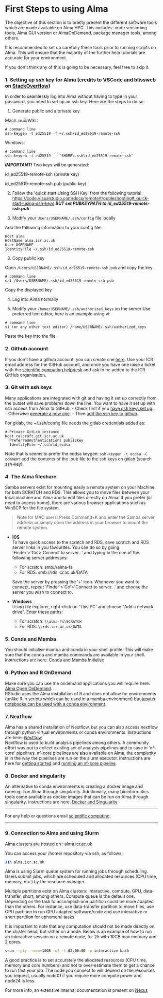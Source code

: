 # First Steps to using Alma

The objective of this section is to briefly present the different software tools which are made available on Alma HPC.
This includes: code versioning tools, Alma GUI version or AlmaOnDemand, package manager tools, among others.

It is recommended to set up carefully these tools prior to running scripts on Alma. 
This will ensure that the majority of the further help tutorials are accurate for your environment.

If you don't think any of this is going to be necessary, feel free to skip it.  

### 1. **Setting up ssh key for Alma** (credits to [VSCode](https://code.visualstudio.com/docs/remote) and blissweb on [StackOverflow](https://stackoverflow.com/questions/66113731/how-to-save-ssh-password-to-vscode))
In order to seamlessly log into Alma without having to type in your password, you need to set up an ssh key. Here are the steps to do so:

1. Generate public and a private key

Mac/Linux/WSL:
```
# command line
ssh-keygen -t ed25519 -f ~/.ssh/id_ed25519-remote-ssh
```

Windows:
```
# command line
ssh-keygen -t ed25519 -f "$HOME\.ssh\id_ed25519-remote-ssh"
```

***IMPORTANT!*** Two keys will be generated:

id_ed25519-remote-ssh        (private key)

id_ed25519-remote-ssh.pub    (public key)

2. Follow the 'quick start Using SSH Key' from the following tutorial:
https://code.visualstudio.com/docs/remote/troubleshooting#_quick-start-using-ssh-keys
***BUT set PUBKEYPATH to id_ed25519-remote-ssh.pub***

2. Modify your `Users/USERNAME/.ssh/config` file locally

Add the following information to your config file:
```
Host alma
HostName alma.icr.ac.uk
User USERNAME
IdentityFile ~/.ssh/id_ed25519-remote-ssh
```

3. Copy public key

Open `/Users/USERNAME/.ssh/id_ed25519-remote-ssh.pub` and copy the key

```
# command line
cat /Users/USERNAME/.ssh/id_ed25519-remote-ssh.pub
```
Copy the displayed key

4. Log into Alma normally

5. Modify your `/home/USERNAME/.ssh/authorized_keys` on the server
Use preferred text editor, here is an example using vi:
```
# command line
vi (or any other text editor) /home/USERNAME/.ssh/authorized_keys
```
Paste the key into the file

### 2. **Github account**  
If you don't have a github account, you can create one [here](https://docs.github.com/en/get-started/onboarding/getting-started-with-your-github-account). 
Use your ICR email address for the GitHub account, and once you have one raise a ticket with the 
[scientific computing helpdesk](mailto:schelpdesk@icr.ac.uk) and ask to be added to the ICR GitHub organisation.


### 3. **Git with ssh keys**  
Many applications are integrated with git and having it set up correctly from the outset will save problems down the line. 
You want to have it set up with ssh access from Alma to GitHub. 
    - Check first if you [have ssh keys set up](https://docs.github.com/en/authentication/connecting-to-github-with-ssh/checking-for-existing-ssh-keys).  
    - Otherwise [generate a new one](https://docs.github.com/en/authentication/connecting-to-github-with-ssh/generating-a-new-ssh-key-and-adding-it-to-the-ssh-agent#generating-a-new-ssh-key).
    - Then [add the ssh key to github](https://docs.github.com/en/authentication/connecting-to-github-with-ssh/adding-a-new-ssh-key-to-your-github-account).

For gitlab, the ~/.ssh/config file needs the gitlab credentials added as:
```
# Private GitLab instance
Host ralcraft.git.icr.ac.uk
  PreferredAuthentications publickey
  IdentityFile ~/.ssh/id_ecdsa
```
Note that is seems to prefer the ecdsa keygen: `ssh-keygen -t ecdsa -C comment` add the contents of the .pub file to the ssh keys on gitlab (search ssh-key).  

### 4. **The Alma fileshare**  
Samba servers exist for mounting easily a remote system on your Machine, for both SCRATCH and RDS.
This allows you to move files between your local machine and Alma and to edit files directly on Alma. If you prefer (or need to access home), there are various browser applications such as WinSCP for the file system.

> Note for MAC users: Press Command+K and enter the Samba server address or simply open the address in your browser to mount the remote system.  

- **IOS**  
To have quick access to the scratch and RDS, save scratch and RDS server links in you favourites. You can do so by going 'Finder'>'Go'>'Connect to server...' and typing in the one of the following server addresses:
  - For scratch: smb://alma-fs
  - For RDS: smb://rds.icr.ac.uk/DATA

  Save the server by pressing the '+' icon. Whenever you want to connect, repeat 'Finder'>'Go'>'Connect to server...' and choose the server you wish to connect to.

- **Windows**  
Using file explorer, right-click on 'This PC' and choose "Add a network drive". Enter these paths:  
  - For scratch:  `\\alma-fs\SCRATCH`  
  - For RDS: `\\rds.icr.ac.uk\DATA`  

### 5. **Conda and Mamba**  
You should initialise mamba and conda in your shell profile. This will make sure that the conda and mamba commands are available in your shell.  
Instructions are here: [Conda and Mamba Initialise](conda/mamba-first.md)

### 6. **Python and R OnDemand**  
Make sure you can use the ondemand applications you will require here: [Alma Open OnDemand](https://alma-ondemand.icr.ac.uk).  
RStudio uses the Alma installation of R and does not allow for environments (unlike R in scripts which can be used in a mamba environment) 
but [jupyter notebooks can be used with a conda environment](conda/python-ondemand.md).  

### 7. **Nextflow**  
Alma has a shared installation of Nextflow, but you can also access nextflow through python virtual environments or conda environments.
Instructions are here: [Nextflow](workflows/nextflow-envs.md)  
Nextflow is used to build analysis pipelines among others. A community effort was put to collect existing set of analysis pipelines and to save in 'nf-core' pipelines.
nf-core pipelines are also available on Alma, the complexity is in the way the pipelines are run on the slurm executor.
Instructions are here for [getting started](workflows/nf-core-1.md) and [running an nf-core pipeline](workflows/nf-core-2.md).

### 8. **Docker and singularity**  
An alternative to conda environments is creating a docker image and running it on Alma through singularity. 
Additionally, many bioinformatics tools come available as docker images that can be run on Alma through singularity.
Instructions are here: [Docker and Singularity](workflows/containers.md)

---  

For any help or questions email [scientific computing](mailto:schelpdesk@icr.ac.uk).

---  

### 9. **Connection to Alma and using Slurm**
Alma clusters are hosted on : alma.icr.ac.uk.

You can access your /home/ repository via ssh, as follows:
```bash
ssh alma.icr.ac.uk
```
Alma is using Slurm queue system for running jobs through scheduling. 
Users submit jobs, which are scheduled and allocated resources (CPU time, memory, etc.) by the resource manager.

Multiple partitions exist on Alma clusters: interactive, compute, GPU, data-transfer, short, among others.
Compute queue is the default one. Depending on the task to accomplish one partition could be more adapted than the others. For instance, use data-transfer partition to move files, use GPU partition to run GPU adapted software/code and use interactive or short partition for ephemeral tasks.

It is important to note that any computation should not be made directly on the cluster head, but rather on a node.
Below is an example of how to run an interactive session on a remote node, for 2h with 10GB max memory and 2 cores.
```bash
srun --pty --mem=10GB -c2 -t 02:00:00 -p interactive bash
```
A good practice is to set accurately the allocated resources (CPU time, memory and core numbers) and not to over-estimate them to get a chance to run fast your job. The node you connect to will depend on the resources you request, usually node01 if you require more compute power and node24 is less. 


For more info,  an extensive internal documentation is present on [Nexus](https://nexus.icr.ac.uk/strategic-initiatives/sc/hpc/Pages/New-Users-Guide.aspx)
